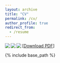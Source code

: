 ```yaml
---
layout: archive
title: "CV"
permalink: /cv/
author_profile: true
redirect_from:
  - /resume
---
```

[[Download PDF](http://www.cse.msu.edu/~liuyaoj1/images/YaojieCV.pdf)]
<img align="left" src="http://www.cse.msu.edu/~liuyaoj1/images/cv_png/YaojieCV-1.png"> 
<img align="left" src="http://www.cse.msu.edu/~liuyaoj1/images/cv_png/YaojieCV-2.png"> 
<img align="left" src="http://www.cse.msu.edu/~liuyaoj1/images/cv_png/YaojieCV-3.png"> 

{% include base_path %}
